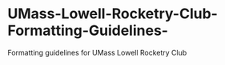# UMass-Lowell-Rocketry-Club-Formatting-Guidelines-
Formatting guidelines for UMass Lowell Rocketry Club
